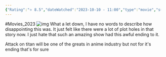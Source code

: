 ```yaml
---
{"Rating":"⭐ 8.5","dateWatched":"2023-10-10 - 11:00","type":"movie","subType":"special","title":"Shingeki no Kyojin: The Final Season - Kanketsu-hen","englishTitle":"Attack on Titan: Final Season - The Final Chapters","year":2023,"dataSource":"MALAPI","url":"https://myanimelist.net/anime/51535/Shingeki_no_Kyojin__The_Final_Season_-_Kanketsu-hen","id":51535,"genres":["Action","Drama","Suspense"],"producer":"MAPPA","duration":"1 hr 12 min per ep","onlineRating":8.99,"actors":null,"image":"https://cdn.myanimelist.net/images/anime/1279/131078.jpg","released":true,"streamingServices":null,"premiere":"04/03/2023","watched":false,"lastWatched":"","personalRating":7.5,"tags":["mediaDB/tv/movie"],"dg-publish":true,"permalink":"/media-db/movies/shingeki-no-kyojin-the-final-season-kanketsu-hen-2023/","dgPassFrontmatter":true,"noteIcon":"1","created":"2023-11-14T21:08:36.066+05:30","updated":"2023-12-11T18:42:30.122+05:30"}
---
```


#Movies_2023 
![img](https://cdn.myanimelist.net/images/anime/1279/131078.jpg)
What a let down, I have no words to describe how disappointing this was. It just felt like there were a lot of plot holes in that story now. I just hate that such an amazing show had this awful ending to it.

Attack on titan will be one of the greats in anime industry but not for it's ending that's for sure